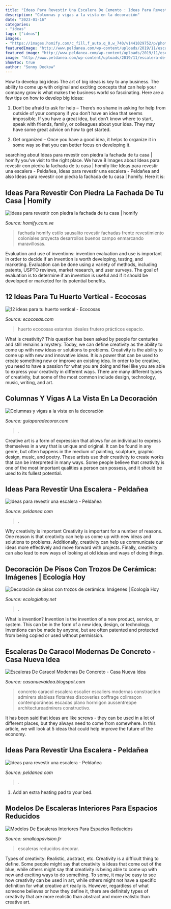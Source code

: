 ```yaml
---
title: "Ideas Para Revestir Una Escalera De Cemento : Ideas Para Revestir Con Piedra La Fachada De Tu Casa"
description: "Columnas y vigas a la vista en la decoración"
date: "2023-01-16"
categories:
- "ideas"
tags: ["ideas"]
images:
- "https://images.homify.com/c_fill,f_auto,q_0,w_740/v1441029752/p/photo/image/675830/CASA_M_9.jpg"
featuredImage: "http://www.peldanea.com/wp-content/uploads/2019/11/escalera-piedra.jpg"
featured_image: "http://www.peldanea.com/wp-content/uploads/2019/11/escalera-piedra.jpg"
image: "http://www.peldanea.com/wp-content/uploads/2019/11/escalera-de-marmol.jpg"
ShowToc: true
author: "Sonny Deckow"
---
```



How to develop big ideas
The art of big ideas is key to any business. The ability to come up with original and exciting concepts that can help your company grow is what makes the business world so fascinating. Here are a few tips on how to develop big ideas:
1. Don’t be afraid to ask for help – There’s no shame in asking for help from outside of your company if you don’t have an idea that seems impossible. If you have a great idea, but don’t know where to start, speak with friends, family, or colleagues about your idea. They may have some great advice on how to get started.

2. Get organized – Once you have a good idea, it helps to organize it in some way so that you can better focus on developing it.

	

		
searching about Ideas para revestir con piedra la fachada de tu casa | homify you've visit to the right place. We have 8 Images about Ideas para revestir con piedra la fachada de tu casa | homify like Ideas para revestir una escalera - Peldañea, Ideas para revestir una escalera - Peldañea and also Ideas para revestir con piedra la fachada de tu casa | homify. Here it is:
		
    
## Ideas Para Revestir Con Piedra La Fachada De Tu Casa | Homify

<img loading=lazy src="https://images.homify.com/c_fill,f_auto,q_0,w_740/v1441029752/p/photo/image/675830/CASA_M_9.jpg" onerror="this.onerror=null;this.src='https://tse3.mm.bing.net/th?id=OIP.5pNFPlUyIA2ZaxaIjS9NgAHaE7&amp;pid=15.1';" alt="Ideas para revestir con piedra la fachada de tu casa | homify">

_Source: homify.com.ve_

>fachada homify estilo sausalito revestir fachadas frente revestimiento coloniales proyecta desarrollos buenos campo enmarcando maravillosas. 

	

Evaluation and use of inventions:
invention evaluation and use is important in order to decide if an invention is worth developing, testing, and marketing. Evaluation can be done using a variety of methods, including patents, USPTO reviews, market research, and user surveys. The goal of evaluation is to determine if an invention is useful and if it should be developed or marketed for its potential benefits.

    
## 12 Ideas Para Tu Huerto Vertical - Ecocosas

<img loading=lazy src="http://ecocosas.com/wp-content/uploads/2016/01/gallery-1436572170-syn-rbk-rbk080115teamredhome-001-634x951.png" onerror="this.onerror=null;this.src='https://tse3.mm.bing.net/th?id=OIP.tWg9EXmGZVuILZLs5zqsZQHaLH&amp;pid=15.1';" alt="12 ideas para tu huerto vertical - Ecocosas">

_Source: ecocosas.com_

>huerto ecocosas estantes ideales frutero prácticos espacio. 

	

What is creativity? This question has been asked by people for centuries and still remains a mystery. Today, we can define creativity as the ability to come up with new ideas or solutions to problems.
Creativity is the ability to come up with new and innovative ideas. It is a power that can be used to create something new or improve an existing idea. In order to be creative, you need to have a passion for what you are doing and feel like you are able to express your creativity in different ways. There are many different types of creativity, but some of the most common include design, technology, music, writing, and art.

    
## Columnas Y Vigas A La Vista En La Decoración

<img loading=lazy src="https://www.guiaparadecorar.com/wp-content/uploads/2013/03/columnas-interiores-04-480x320.jpg" onerror="this.onerror=null;this.src='https://tse2.mm.bing.net/th?id=OIP.g5J7DIHrtJcaACdrNzMBfwHaE8&amp;pid=15.1';" alt="Columnas y vigas a la vista en la decoración">

_Source: guiaparadecorar.com_

>. 

	

Creative art is a form of expression that allows for an individual to express themselves in a way that is unique and original. It can be found in any genre, but often happens in the medium of painting, sculpture, graphic design, music, and poetry. These artists use their creativity to create works that can be interpreted in many ways. Some people believe that creativity is one of the most important qualities a person can possess, and it should be used to its fullest potential.

    
## Ideas Para Revestir Una Escalera - Peldañea

<img loading=lazy src="http://www.peldanea.com/wp-content/uploads/2019/11/escalera-piedra.jpg" onerror="this.onerror=null;this.src='https://tse3.mm.bing.net/th?id=OIP.q6CVO5QIacaDioxxsmXYxQHaFj&amp;pid=15.1';" alt="Ideas para revestir una escalera - Peldañea">

_Source: peldanea.com_

>. 

	

Why creativity is important
Creativity is important for a number of reasons. One reason is that creativity can help us come up with new ideas and solutions to problems. Additionally, creativity can help us communicate our ideas more effectively and move forward with projects. Finally, creativity can also lead to new ways of looking at old ideas and ways of doing things.

    
## Decoración De Pisos Con Trozos De Cerámica: Imágenes | Ecología Hoy

<img loading=lazy src="http://ecologiahoy.net/wp-content/uploads/2015/04/trozosfotolia_2485130_XS.jpg" onerror="this.onerror=null;this.src='https://tse4.mm.bing.net/th?id=OIP.aFidxlyJmSGFsto_kspeGAHaD5&amp;pid=15.1';" alt="Decoración de pisos con trozos de cerámica: Imágenes | Ecología Hoy">

_Source: ecologiahoy.net_

>. 

	

What is invention?
Invention is the invention of a new product, service, or system. This can be in the form of a new idea, design, or technology. Inventions can be made by anyone, but are often patented and protected from being copied or used without permission.

    
## Escaleras De Caracol Modernas De Concreto - Casa Nueva Idea

<img loading=lazy src="https://i.pinimg.com/originals/a4/8f/49/a48f496446aefdd173448f73fe06a561.jpg" onerror="this.onerror=null;this.src='https://tse2.mm.bing.net/th?id=OIP.nZWQBwP76exz6J_3wTnwPgHaNG&amp;pid=15.1';" alt="Escaleras De Caracol Modernas De Concreto - Casa Nueva Idea">

_Source: casanuevaidea.blogspot.com_

>concreto caracol escalera escalier escaliers modernas constraction admirers slabless flotantes discoveries coffrage colimaçon contemporáneas escadas plano hormigon aussentreppe architectureadmirers constructivo. 

	

It has been said that ideas are like screws - they can be used in a lot of different places, but they always need to come from somewhere. In this article, we will look at 5 ideas that could help improve the future of the economy.

    
## Ideas Para Revestir Una Escalera - Peldañea

<img loading=lazy src="http://www.peldanea.com/wp-content/uploads/2019/11/escalera-de-marmol.jpg" onerror="this.onerror=null;this.src='https://tse2.mm.bing.net/th?id=OIP.vhenzj7nk800kjqcbx11QAHaFj&amp;pid=15.1';" alt="Ideas para revestir una escalera - Peldañea">

_Source: peldanea.com_

>. 

	

1. Add an extra heating pad to your bed.

    
## Modelos De Escaleras Interiores Para Espacios Reducidos

<img loading=lazy src="https://i.pinimg.com/564x/ef/02/3d/ef023db288749a14763dfcdf4be29d1f.jpg" onerror="this.onerror=null;this.src='https://tse3.mm.bing.net/th?id=OIP.7j9HJ-8fXo5RbCiPffX0nAHaKw&amp;pid=15.1';" alt="Modelos De Escaleras Interiores Para Espacios Reducidos">

_Source: smallcapsvision.fr_

>escaleras reducidos decorar. 

	

Types of creativity: Realistic, abstract, etc.
Creativity is a difficult thing to define. Some people might say that creativity is ideas that come out of the blue, while others might say that creativity is being able to come up with new and exciting ways to do something. To some, it may be easy to see how creativity can be used in art, while others might not have a specific definition for what creative art really is. However, regardless of what someone believes or how they define it, there are definitely types of creativity that are more realistic than abstract and more realistic than creative art.

